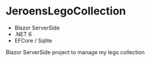 # JeroensLegoCollection

- Blazor ServerSide
- .NET 6
- EFCore / Sqlite

Blazor ServerSide project to manage my lego collection
